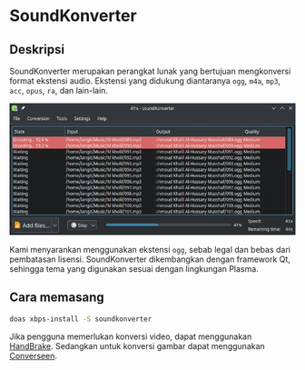 # SoundKonverter

## Deskripsi

SoundKonverter merupakan perangkat lunak yang bertujuan mengkonversi format ekstensi audio. Ekstensi yang didukung diantaranya `ogg`, `m4a`, `mp3`, `acc`, `opus`, `ra`, dan lain-lain.

![SoundKonverter LangitKetujuh OS](../../media/image/soundkonverter-langitketujuh-id.webp)

Kami menyarankan menggunakan ekstensi `ogg`, sebab legal dan bebas dari pembatasan lisensi. SoundKonverter dikembangkan dengan framework Qt, sehingga tema yang digunakan sesuai dengan lingkungan Plasma.

## Cara memasang

```sh
doas xbps-install -S soundkonverter
```

Jika pengguna memerlukan konversi video, dapat menggunakan [HandBrake](../video/handbrake.md). Sedangkan untuk konversi gambar dapat menggunakan [Converseen](../grafis/converseen.md).
